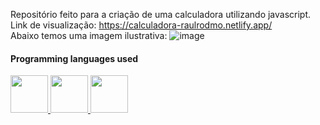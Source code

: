 Repositório feito para a criação de uma calculadora utilizando javascript.
<br>
Link de visualização: https://calculadora-raulrodmo.netlify.app/
<br>
Abaixo temos uma imagem ilustrativa:
![image](https://user-images.githubusercontent.com/102265187/195203851-3f7e9b49-8b52-4e62-9cf6-f9108072ec14.png)

#### Programming languages used

<div>
      <a href="https://github.com/raulrodmo">
            <img id="html" src="https://cdn-icons-png.flaticon.com/512/1051/1051277.png" width="60" height="60"/>
            <img id="css" src="https://cdn-icons-png.flaticon.com/512/732/732190.png" width="60" height="60"/>
            <img id="js" src="https://cdn-icons-png.flaticon.com/512/1199/1199124.png" width="60" height="60"/>
</div>
